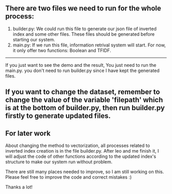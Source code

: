 ## There are two files we need to run for the whole process:
1. builder.py: We could run this file to generate our json file of inverted index and some other files. These files should be generated before starting our system.
2. main.py: If we run this file, information retrival system will start. For now, it only offer two functions: Boolean and TFIDF.

---
If you just want to see the demo and the result, You just need to run the main.py. you don't need to run builder.py since I have kept the generated files. 

If you want to change the dataset, remember to change the value of the variable 'filepath' which is at the bottom of builder.py, then run builder.py firstly to generate updated files.
---

## For later work
About changing the method to vectorization, all processes related to inverted index creation is in the file builder.py. After leo and me finish it, I will adjust the code of other functions according to the updated index's structure to make our system run without problem.

There are still many places needed to improve, so I am still working on this. Please feel free to improve the code and correct mistakes :)

Thanks a lot!
